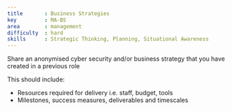 ```yaml
---
title       : Business Strategies
key         : MA-BS
area        : management
difficulty  : hard
skills      : Strategic Thinking, Planning, Situational Awareness
---
```


Share an anonymised cyber security and/or business strategy that you have created in a previous role

This should include:

- Resources required for delivery i.e. staff, budget, tools
- Milestones, success measures, deliverables and timescales
